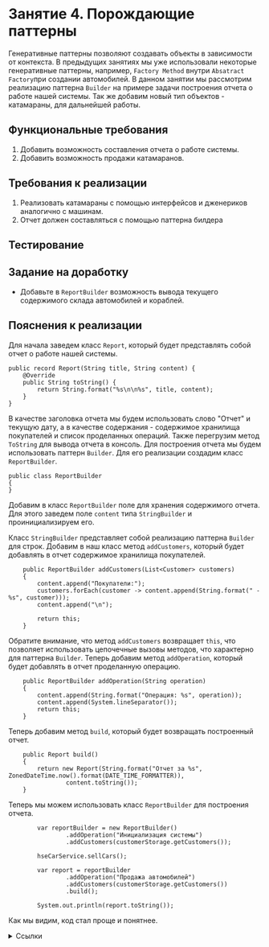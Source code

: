 # Занятие 4. Порождающие паттерны
Генеративные паттерны позволяют создавать объекты в зависимости от контекста.
В предыдущих занятиях мы уже использовали некоторые генеративные паттерны, например, `Factory Method` внутри 
`Absatract Factory`при создании автомобилей.
В данном занятии мы рассмотрим реализацию паттерна `Builder` на примере задачи построения отчета о работе нашей системы.
Так же добавим новый тип объектов - катамараны, для дальнейшей работы.
## Функциональные требования
1. Добавить возможность составления отчета о работе системы.
2. Добавить возможность продажи катамаранов.
## Требования к реализации
1. Реализовать катамараны с помощью интерфейсов и дженериков аналогично с машинам.
2. Отчет должен составляться с помощью паттерна билдера

## Тестирование
## Задание на доработку
- Добавьте в `ReportBuilder` возможность вывода текущего содержимого склада автомобилей и кораблей.
## Пояснения к реализации
Для начала заведем класс `Report`, который будет представлять собой отчет о работе нашей системы.
```
public record Report(String title, String content) {
    @Override
    public String toString() {
        return String.format("%s\n\n%s", title, content);
    }
}
```
В качестве заголовка отчета мы будем использовать слово "Отчет" и текущую дату, а в качестве содержания - содержимое хранилища покупателей и список проделанных операций.
Также перегрузим метод `ToString` для вывода отчета в консоль.
Для построения отчета мы будем использовать паттерн `Builder`. Для его реализации создадим класс `ReportBuilder`.
```
public class ReportBuilder
{
}
```
Добавим в класс `ReportBuilder` поле для хранения содержимого отчета. Для этого заведем поле `content` типа `StringBuilder` и проинициализируем его.

Класс `StringBuilder` представляет собой реализацию паттерна `Builder` для строк.
Добавим в наш класс метод `addCustomers`, который будет добавлять в отчет содержимое хранилища покупателей.
```
    public ReportBuilder addCustomers(List<Customer> customers)
    {
        content.append("Покупатели:");
        customers.forEach(customer -> content.append(String.format(" - %s", customer)));
        content.append("\n");

        return this;
    }
```
Обратите внимание, что метод `addCustomers` возвращает `this`, что позволяет использовать цепочечные вызовы методов, что характерно для паттерна `Builder`.
Теперь добавим метод `addOperation`, который будет добавлять в отчет проделанную операцию.
```
    public ReportBuilder addOperation(String operation)
    {
        content.append(String.format("Операция: %s", operation));
        content.append(System.lineSeparator());
        return this;
    }
```
Теперь добавим метод `build`, который будет возвращать построенный отчет.
```
    public Report build()
    {
        return new Report(String.format("Отчет за %s", ZonedDateTime.now().format(DATE_TIME_FORMATTER)),
                content.toString());
    }
```
Теперь мы можем использовать класс `ReportBuilder` для построения отчета.
```
		var reportBuilder = new ReportBuilder()
				.addOperation("Инициализация системы")
				.addCustomers(customerStorage.getCustomers());

		hseCarService.sellCars();

		var report = reportBuilder
				.addOperation("Продажа автомобилей")
				.addCustomers(customerStorage.getCustomers())
				.build();

		System.out.println(report.toString());
```
Как мы видим, код стал проще и понятнее.
<details> 
<summary>Ссылки</summary>
1. 
</details>